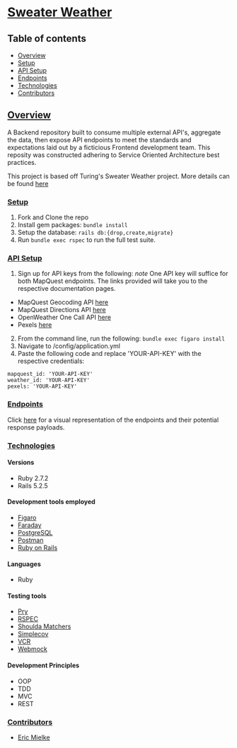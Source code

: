 # [Sweater Weather](https://github.com/EMielke76/sweater_weather)

## Table of contents
- [Overview](#overview)
- [Setup](#setup)
- [API Setup](#api-setup)
- [Endpoints](#endpoints)
- [Technologies](#technologies)
- [Contributors](#contributors)

## <ins>Overview</ins>

A Backend repository built to consume multiple external API's, aggregate the data, then expose API endpoints to meet the standards and expectations laid out by a ficticious Frontend development team. This reposity was constructed adhering to Service Oriented Architecture best practices. 

This project is based off Turing's Sweater Weather project. More details can be found [here](https://backend.turing.edu/module3/projects/sweater_weather/)

### <ins>Setup</ins>
1. Fork and Clone the repo
2. Install gem packages: `bundle install`
3. Setup the database: `rails db:{drop,create,migrate}`
4. Run `bundle exec rspec` to run the full test suite.

### <ins>API Setup</ins>
1. Sign up for API keys from the following:
*note* One API key will suffice for both MapQuest endpoints. The links provided will take you to the respective documentation pages.
- MapQuest Geocoding API [here](https://developer.mapquest.com/documentation/geocoding-api/)
- MapQuest Directions API [here](https://developer.mapquest.com/documentation/directions-api/)
- OpenWeather One Call API [here](https://openweathermap.org/api/one-call-api)
- Pexels [here](https://www.pexels.com/api/)
2. From the command line, run the following: `bundle exec figaro install`
3. Navigate to /config/application.yml
4. Paste the following code and replace 'YOUR-API-KEY' with the respective credentials:
  ```
  mapquest_id: 'YOUR-API-KEY'
  weather_id: 'YOUR-API-KEY'
  pexels: 'YOUR-API-KEY'
  ```

### <ins>Endpoints</ins>
Click [here](https://github.com/EMielke76/sweater-weather/blob/main/endpoints.md) for a visual representation of the endpoints and their potential response payloads. 

### <ins>Technologies</ins>

#### Versions
- Ruby 2.7.2
- Rails 5.2.5

#### Development tools employed 
- [Figaro](https://github.com/laserlemon/figaro)
- [Faraday](https://lostisland.github.io/faraday/)
- [PostgreSQL](https://www.postgresql.org/)
- [Postman](https://www.postman.com/)
- [Ruby on Rails](https://rubyonrails.org/)


#### Languages
- Ruby

#### Testing tools
- [Pry](http://pry.github.io/)
- [RSPEC](https://rspec.info/)
- [Shoulda Matchers](https://matchers.shoulda.io/)
- [Simplecov](https://github.com/simplecov-ruby/simplecov)
- [VCR](https://relishapp.com/vcr/vcr/docs)
- [Webmock](https://github.com/bblimke/webmock)

#### Development Principles
- OOP
- TDD
- MVC
- REST

### <ins>Contributors</ins>
- [Eric Mielke](https://github.com/EMielke76)
